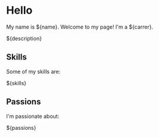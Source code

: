 # Hello

My name is ${name}. Welcome to my page! I'm a ${carrer}.

${description}

## Skills

Some of my skills are:

${skills}

## Passions

I'm passionate about:

${passions}
